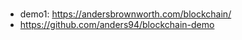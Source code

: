 # 

* demo1: https://andersbrownworth.com/blockchain/
 *  https://github.com/anders94/blockchain-demo
